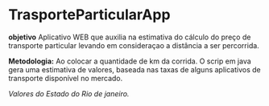 # TrasporteParticularApp

**objetivo**
Aplicativo WEB que auxilia na estimativa do cálculo do preço de transporte particular levando em consideraçao a distância a ser percorrida.

**Metodologia:**
Ao colocar a quantidade de km da corrida. 
O scrip em java gera uma estimativa de valores, baseada nas taxas de alguns aplicativos de transporte disponível no mercado. 

_Valores do Estado do Rio de janeiro._




